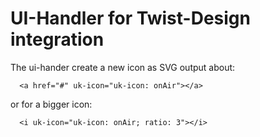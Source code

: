 # UI-Handler for Twist-Design integration

The ui-hander create a new icon as SVG output about:

      <a href="#" uk-icon="uk-icon: onAir"></a>

or for a bigger icon:

      <i uk-icon="uk-icon: onAir; ratio: 3"></i>
